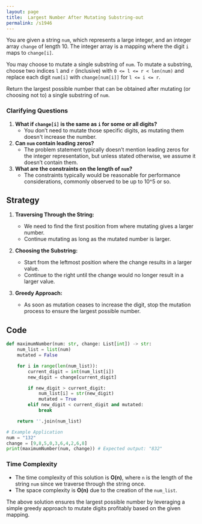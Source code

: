 ```yaml
---
layout: page
title:  Largest Number After Mutating Substring-out
permalink: /s1946
---
```


You are given a string `num`, which represents a large integer, and an integer array `change` of length 10. The integer array is a mapping where the digit `i` maps to `change[i]`.

You may choose to mutate a single substring of `num`. To mutate a substring, choose two indices `l` and `r` (inclusive) with `0 <= l <= r < len(num)` and replace each digit `num[i]` with `change[num[i]]` for `l <= i <= r`.

Return the largest possible number that can be obtained after mutating (or choosing not to) a single substring of `num`.

### Clarifying Questions
1. **What if `change[i]` is the same as `i` for some or all digits?**
   - You don’t need to mutate those specific digits, as mutating them doesn't increase the number.
2. **Can `num` contain leading zeros?**
   - The problem statement typically doesn’t mention leading zeros for the integer representation, but unless stated otherwise, we assume it doesn’t contain them.
3. **What are the constraints on the length of `num`?**
   - The constraints typically would be reasonable for performance considerations, commonly observed to be up to 10^5 or so.

## Strategy
1. **Traversing Through the String:**
   - We need to find the first position from where mutating gives a larger number.
   - Continue mutating as long as the mutated number is larger.

2. **Choosing the Substring:**
   - Start from the leftmost position where the change results in a larger value.
   - Continue to the right until the change would no longer result in a larger value.

3. **Greedy Approach:**
   - As soon as mutation ceases to increase the digit, stop the mutation process to ensure the largest possible number.

## Code
```python
def maximumNumber(num: str, change: List[int]) -> str:
    num_list = list(num)
    mutated = False 

    for i in range(len(num_list)):
        current_digit = int(num_list[i])
        new_digit = change[current_digit]

        if new_digit > current_digit:
            num_list[i] = str(new_digit)
            mutated = True
        elif new_digit < current_digit and mutated:
            break

    return ''.join(num_list)

# Example Application
num = "132"
change = [9,8,5,0,3,6,4,2,6,8]
print(maximumNumber(num, change)) # Expected output: "832"
```

### Time Complexity
- The time complexity of this solution is **O(n)**, where `n` is the length of the string `num` since we traverse through the string once.
- The space complexity is **O(n)** due to the creation of the `num_list`.

The above solution ensures the largest possible number by leveraging a simple greedy approach to mutate digits profitably based on the given mapping.